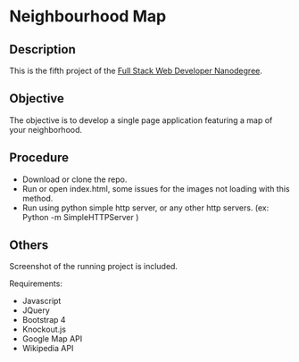# Neighbourhood Map
  
## Description
This is the fifth project of the [Full Stack Web Developer Nanodegree](https://in.udacity.com/course/full-stack-web-developer-nanodegree--nd004/?).

## Objective
The objective is to develop a single page application featuring a map of your neighborhood.

## Procedure
* Download or clone the repo.
* Run or open index.html, some issues for the images not loading with this method.
* Run using python simple http server, or any other http servers. (ex: Python -m SimpleHTTPServer )

## Others
Screenshot of the running project is included.


Requirements:
* Javascript
* JQuery
* Bootstrap 4
* Knockout.js
* Google Map API
* Wikipedia API


